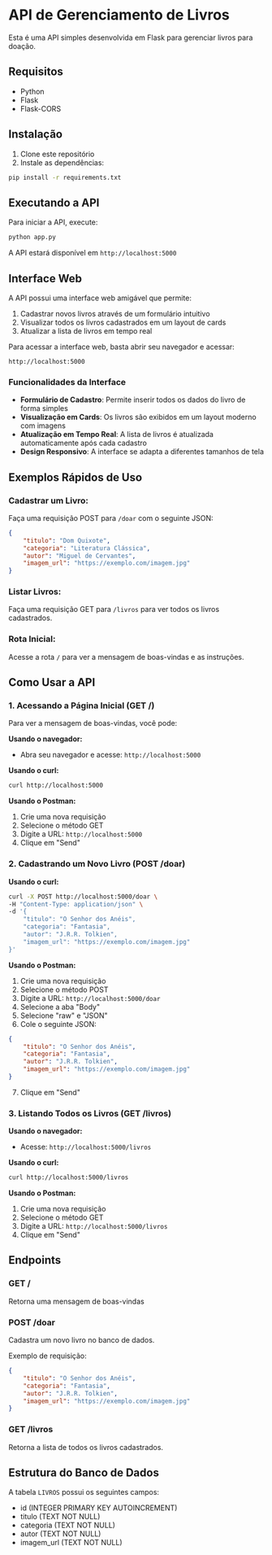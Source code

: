 # API de Gerenciamento de Livros

Esta é uma API simples desenvolvida em Flask para gerenciar livros para doação.

## Requisitos

- Python 
- Flask
- Flask-CORS

## Instalação

1. Clone este repositório
2. Instale as dependências:
```bash
pip install -r requirements.txt
```

## Executando a API

Para iniciar a API, execute:
```bash
python app.py
```

A API estará disponível em `http://localhost:5000`

## Interface Web

A API possui uma interface web amigável que permite:

1. Cadastrar novos livros através de um formulário intuitivo
2. Visualizar todos os livros cadastrados em um layout de cards
3. Atualizar a lista de livros em tempo real

Para acessar a interface web, basta abrir seu navegador e acessar:
```
http://localhost:5000
```

### Funcionalidades da Interface

- **Formulário de Cadastro**: Permite inserir todos os dados do livro de forma simples
- **Visualização em Cards**: Os livros são exibidos em um layout moderno com imagens
- **Atualização em Tempo Real**: A lista de livros é atualizada automaticamente após cada cadastro
- **Design Responsivo**: A interface se adapta a diferentes tamanhos de tela

## Exemplos Rápidos de Uso

### Cadastrar um Livro:
Faça uma requisição POST para `/doar` com o seguinte JSON:
```json
{
    "titulo": "Dom Quixote",
    "categoria": "Literatura Clássica",
    "autor": "Miguel de Cervantes",
    "imagem_url": "https://exemplo.com/imagem.jpg"
}
```

### Listar Livros:
Faça uma requisição GET para `/livros` para ver todos os livros cadastrados.

### Rota Inicial:
Acesse a rota `/` para ver a mensagem de boas-vindas e as instruções.

## Como Usar a API

### 1. Acessando a Página Inicial (GET /)

Para ver a mensagem de boas-vindas, você pode:

**Usando o navegador:**
- Abra seu navegador e acesse: `http://localhost:5000`

**Usando o curl:**
```bash
curl http://localhost:5000
```

**Usando o Postman:**
1. Crie uma nova requisição
2. Selecione o método GET
3. Digite a URL: `http://localhost:5000`
4. Clique em "Send"

### 2. Cadastrando um Novo Livro (POST /doar)

**Usando o curl:**
```bash
curl -X POST http://localhost:5000/doar \
-H "Content-Type: application/json" \
-d '{
    "titulo": "O Senhor dos Anéis",
    "categoria": "Fantasia",
    "autor": "J.R.R. Tolkien",
    "imagem_url": "https://exemplo.com/imagem.jpg"
}'
```

**Usando o Postman:**
1. Crie uma nova requisição
2. Selecione o método POST
3. Digite a URL: `http://localhost:5000/doar`
4. Selecione a aba "Body"
5. Selecione "raw" e "JSON"
6. Cole o seguinte JSON:
```json
{
    "titulo": "O Senhor dos Anéis",
    "categoria": "Fantasia",
    "autor": "J.R.R. Tolkien",
    "imagem_url": "https://exemplo.com/imagem.jpg"
}
```
7. Clique em "Send"

### 3. Listando Todos os Livros (GET /livros)

**Usando o navegador:**
- Acesse: `http://localhost:5000/livros`

**Usando o curl:**
```bash
curl http://localhost:5000/livros
```

**Usando o Postman:**
1. Crie uma nova requisição
2. Selecione o método GET
3. Digite a URL: `http://localhost:5000/livros`
4. Clique em "Send"

## Endpoints

### GET /
Retorna uma mensagem de boas-vindas

### POST /doar
Cadastra um novo livro no banco de dados.

Exemplo de requisição:
```json
{
    "titulo": "O Senhor dos Anéis",
    "categoria": "Fantasia",
    "autor": "J.R.R. Tolkien",
    "imagem_url": "https://exemplo.com/imagem.jpg"
}
```

### GET /livros
Retorna a lista de todos os livros cadastrados.

## Estrutura do Banco de Dados

A tabela `LIVROS` possui os seguintes campos:
- id (INTEGER PRIMARY KEY AUTOINCREMENT)
- titulo (TEXT NOT NULL)
- categoria (TEXT NOT NULL)
- autor (TEXT NOT NULL)
- imagem_url (TEXT NOT NULL) 